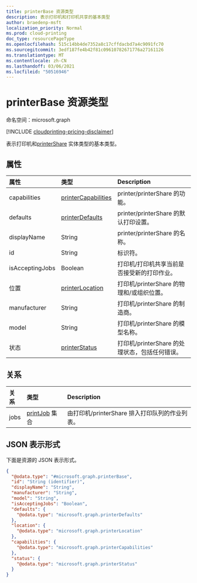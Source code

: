 ```yaml
---
title: printerBase 资源类型
description: 表示打印机和打印机共享的基本类型
author: braedenp-msft
localization_priority: Normal
ms.prod: cloud-printing
doc_type: resourcePageType
ms.openlocfilehash: 515c14bb4de7352a8c17cffdacbd7a4c9091fc70
ms.sourcegitcommit: 3edf187fe4b42f81c09610782671776a27161126
ms.translationtype: MT
ms.contentlocale: zh-CN
ms.lasthandoff: 03/06/2021
ms.locfileid: "50516946"
---
```

# <a name="printerbase-resource-type"></a>printerBase 资源类型

命名空间：microsoft.graph

[!INCLUDE [cloudprinting-pricing-disclaimer](../../includes/cloudprinting-pricing-disclaimer.md)]

表示打印机和[printerShare](printer.md) [](printerShare.md)实体类型的基本类型。

## <a name="properties"></a>属性
|属性|类型|Description|
|:---|:---|:---|
|capabilities|[printerCapabilities](printercapabilities.md)|printer/printerShare 的功能。|
|defaults|[printerDefaults](printerdefaults.md)|printer/printerShare 的默认打印设置。|
|displayName|String|printer/printerShare 的名称。|
|id|String|标识符。|
|isAcceptingJobs|Boolean|打印机/打印机共享当前是否接受新的打印作业。|
|位置|[printerLocation](printerlocation.md)|打印机/printerShare 的物理和/或组织位置。|
|manufacturer|String|打印机/printerShare 的制造商。|
|model|String|打印机/printerShare 的模型名称。|
|状态|[printerStatus](printerstatus.md)|打印机/printerShare 的处理状态，包括任何错误。|

## <a name="relationships"></a>关系
|关系|类型|Description|
|:---|:---|:---|
|jobs|[printJob](printjob.md) 集合|由打印机/printerShare 排入打印队列的作业列表。|

## <a name="json-representation"></a>JSON 表示形式
下面是资源的 JSON 表示形式。
<!-- {
  "blockType": "resource",
  "keyProperty": "id",
  "@odata.type": "microsoft.graph.printerBase",
  "openType": false
}
-->
``` json
{
  "@odata.type": "#microsoft.graph.printerBase",
  "id": "String (identifier)",
  "displayName": "String",
  "manufacturer": "String",
  "model": "String",
  "isAcceptingJobs": "Boolean",
  "defaults": {
    "@odata.type": "microsoft.graph.printerDefaults"
  },
  "location": {
    "@odata.type": "microsoft.graph.printerLocation"
  },
  "capabilities": {
    "@odata.type": "microsoft.graph.printerCapabilities"
  },
  "status": {
    "@odata.type": "microsoft.graph.printerStatus"
  }
}
```

